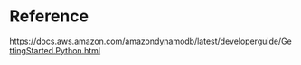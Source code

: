 # Reference
https://docs.aws.amazon.com/amazondynamodb/latest/developerguide/GettingStarted.Python.html

